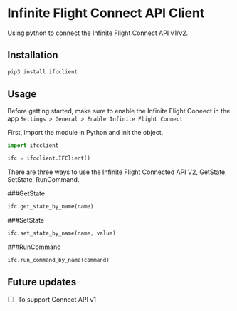 # Infinite Flight Connect API Client

Using python to connect the Infinite Flight Connect API v1/v2.

## Installation

```sh
pip3 install ifcclient
```

## Usage

Before getting started, make sure to enable the Infinite Flight Coneect in the app `Settings > General > Enable Infinite Flight Connect`

First, import the module in Python and init the object.
```py
import ifcclient

ifc = ifcclient.IFClient()
```

There are three ways to use the Infinite Flight Connected API V2, GetState, SetState, RunCommand. 

###GetState
```py
ifc.get_state_by_name(name)
```

###SetState
```py
ifc.set_state_by_name(name, value)
```

###RunCommand
```py
ifc.run_command_by_name(command)
```

## Future updates

- [ ] To support Connect API v1